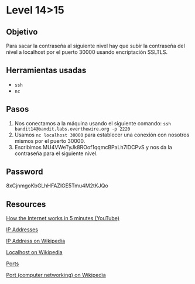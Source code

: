 # Level 14>15

## Objetivo

Para sacar la contraseña al siguiente nivel hay que subir la contraseña del nivel a localhost por el puerto 30000 usando encriptación SSLTLS.

## Herramientas usadas

* `ssh`
* `nc`

## Pasos

1. Nos conectamos a la máquina usando el siguiente comando: `ssh bandit14@bandit.labs.overthewire.org -p 2220`
2. Usamos `nc localhost 30000` para establecer una conexión con nosotros mismos por el puerto 30000.
3. Escribimos MU4VWeTyJk8ROof1qqmcBPaLh7lDCPvS y nos da la contraseña para el siguiente nivel.

## Password

8xCjnmgoKbGLhHFAZlGE5Tmu4M2tKJQo

## Resources

[How the Internet works in 5 minutes (YouTube)](https://www.youtube.com/watch?v=7_LPdttKXPc)&#x20;

[IP Addresses](https://computer.howstuffworks.com/web-server5.htm)

[IP Address on Wikipedia](https://en.wikipedia.org/wiki/IP_address)

[Localhost on Wikipedia](https://en.wikipedia.org/wiki/Localhost)

[Ports](https://computer.howstuffworks.com/web-server8.htm)

[Port (computer networking) on Wikipedia](https://en.wikipedia.org/wiki/Port_\(computer_networking\))

